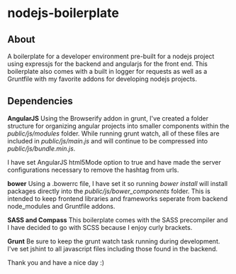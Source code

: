 # nodejs-boilerplate

## About
A boilerplate for a developer environment pre-built for a nodejs project using expressjs for the backend and angularjs for the front end.  This boilerplate also comes with a built in logger for requests as well as a Gruntfile with my favorite addons for developing nodejs projects.

## Dependencies

**AngularJS**
Using the Browserify addon in grunt, I've created a folder structure for organizing angular projects into smaller components within the *public/js/modules* folder.  While running grunt watch, all of these files are included in *public/js/main.js* and will continue to be compressed into *public/js/bundle.min.js*.

I have set AngularJS html5Mode option to true and have made the server configurations necessary to remove the hashtag from urls.

**bower**
Using a .bowerrc file, I have set it so running *bower install* will install packages directly into the *public/js/bower_components* folder.  This is intended to keep frontend libraries and frameworks seperate from backend node_modules and Gruntfile addons.

**SASS and Compass**
This boilerplate comes with the SASS precompiler and I have decided to go with SCSS because I enjoy curly brackets.

**Grunt**
Be sure to keep the grunt watch task running during development.  I've set jshint to all javascript files including those found in the backend.

Thank you and have a nice day :)